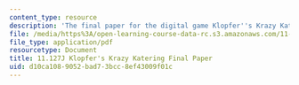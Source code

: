 ```yaml
---
content_type: resource
description: 'The final paper for the digital game Klopfer''s Krazy Katering. '
file: /media/https%3A/open-learning-course-data-rc.s3.amazonaws.com/11-127j-computer-games-and-simulations-for-education-and-exploration-spring-2015/d10ca1089052bad73bcc8ef43009f01c_MIT11_127JS15_katering_final.pdf
file_type: application/pdf
resourcetype: Document
title: 11.127J Klopfer's Krazy Katering Final Paper
uid: d10ca108-9052-bad7-3bcc-8ef43009f01c
---
```

